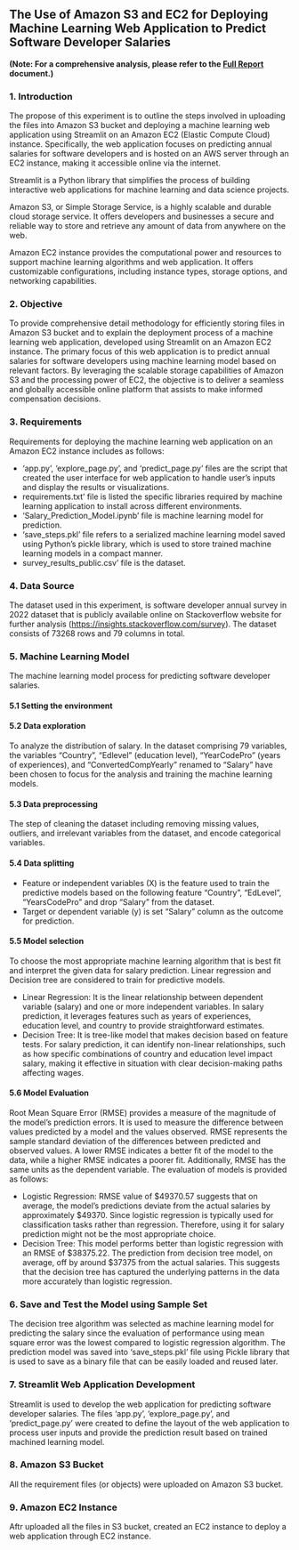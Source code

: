 ## The Use of Amazon S3 and EC2 for Deploying Machine Learning Web Application to Predict Software Developer Salaries

[fullfiledeploy]: https://drive.google.com/file/d/1-TucgkdbfFbrxnz6PgT_WAgchcCMafJq/view?usp=sharing

**(Note: For a comprehensive analysis, please refer to the [Full Report][fullfiledeploy] document.)**

### 1. Introduction

The propose of this experiment is to outline the steps involved in uploading the files into Amazon S3 bucket and deploying a machine learning web application using Streamlit on an Amazon EC2 (Elastic Compute Cloud) instance. Specifically, the web application focuses on predicting annual salaries for software developers and is hosted on an AWS server through an EC2 instance, making it accessible online via the internet.

Streamlit is a Python library that simplifies the process of building interactive web applications for machine learning and data science projects. 

Amazon S3, or Simple Storage Service, is a highly scalable and durable cloud storage service. It offers developers and businesses a secure and reliable way to store and retrieve any amount of data from anywhere on the web. 

Amazon EC2 instance provides the computational power and resources to support machine learning algorithms and web application. It offers customizable configurations, including instance types, storage options, and networking capabilities. 

### 2. Objective

To provide comprehensive detail methodology for efficiently storing files in Amazon S3 bucket and to explain the deployment process of a machine learning web application, developed using Streamlit on an Amazon EC2 instance. The primary focus of this web application is to predict annual salaries for software developers using machine learning model based on relevant factors. By leveraging the scalable storage capabilities of Amazon S3 and the processing power of EC2, the objective is to deliver a seamless and globally accessible online platform that assists to make informed compensation decisions.

### 3. Requirements

Requirements for deploying the machine learning web application on an Amazon EC2 instance includes as follows:

  - ‘app.py’, ‘explore_page.py’, and ‘predict_page.py’ files are the script that created the user interface for web application to handle user’s inputs and display the results or visualizations.
  - requirements.txt’ file is listed the specific libraries required by machine learning application to install across different environments.
  - ‘Salary_Prediction_Model.ipynb’ file is machine learning model for prediction.
  - ‘save_steps.pkl’ file refers to a serialized machine learning model saved using Python’s pickle library, which is used to store trained machine learning models in a compact manner.
  - survey_results_public.csv’ file is the dataset.

 ### 4. Data Source

 The dataset used in this experiment, is software developer annual survey in 2022 dataset that is publicly available online on Stackoverflow website for further analysis (https://insights.stackoverflow.com/survey). The dataset consists of 73268 rows and 79 columns in total.

 ### 5. Machine Learning Model

The machine learning model process for predicting software developer salaries.

 #### 5.1 Setting the environment

 #### 5.2 Data exploration
 
 To analyze the distribution of salary. In the dataset comprising 79 variables, the variables “Country”, “Edlevel” (education level), “YearCodePro” (years of experiences), and “ConvertedCompYearly” renamed to “Salary” have been chosen to focus for the analysis and training the machine learning models. 

 #### 5.3 Data preprocessing 
 
 The step of cleaning the dataset including removing missing values, outliers, and irrelevant variables from the dataset, and encode categorical variables.

 #### 5.4 Data splitting

   -	Feature or independent variables (X) is the feature used to train the predictive models based on the following feature “Country”, “EdLevel”, “YearsCodePro” and drop “Salary” from the dataset.
  -	Target or dependent variable (y) is set “Salary” column as the outcome for prediction.

#### 5.5 Model selection

To choose the most appropriate machine learning algorithm that is best fit and interpret the given data for salary prediction. Linear regression and Decision tree are considered to train for predictive models.

  - Linear Regression: It is the linear relationship between dependent variable (salary) and one or more independent variables. In salary prediction, it leverages features such as years of experiences, education level, and country to provide straightforward estimates.
  - Decision Tree: It is tree-like model that makes decision based on feature tests. For salary prediction, it can identify non-linear relationships, such as how specific combinations of country and education level impact salary, making it effective in situation with clear decision-making paths affecting wages.

#### 5.6 Model Evaluation

Root Mean Square Error (RMSE) provides a measure of the magnitude of the model’s prediction errors. It is used to measure the difference between values predicted by a model and the values observed. RMSE represents the sample standard deviation of the differences between predicted and observed values. A lower RMSE indicates a better fit of the model to the data, while a higher RMSE indicates a poorer fit. Additionally, RMSE has the same units as the dependent variable. The evaluation of models is provided as follows:

  -	Logistic Regression: RMSE value of $49370.57 suggests that on average, the model’s predictions deviate from the actual salaries by approximately $49370. Since logistic regression is typically used for classification tasks rather than regression. Therefore, using it for salary prediction might not be the most appropriate choice.
  -	Decision Tree: This model performs better than logistic regression with an RMSE of $38375.22. The prediction from decision tree model, on average, off by around $37375 from the actual salaries. This suggests that the decision tree has captured the underlying patterns in the data more accurately than logistic regression.

### 6. Save and Test the Model using Sample Set

The decision tree algorithm was selected as machine learning model for predicting the salary since the evaluation of performance using mean square error was the lowest compared to logistic regression algorithm. The prediction model was saved into ‘save_steps.pkl’ file using Pickle library that is used to save as a binary file that can be easily loaded and reused later.

### 7. Streamlit Web Application Development

Streamlit is used to develop the web application for predicting software developer salaries. The files ‘app.py’, ‘explore_page.py’, and ‘predict_page.py’ were created to define the layout of the web application to process user inputs and provide the prediction result based on trained machined learning model. 

### 8. Amazon S3 Bucket

All the requirement files (or objects) were uploaded on Amazon S3 bucket.

### 9. Amazon EC2 Instance

Aftr uploaded all the files in S3 bucket, created an EC2 instance to deploy a web application through EC2 instance. 


